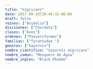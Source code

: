 ```yaml
---
title: "nigricans"
date: 2017-08-18T20:46:32-06:00
draft: false
reinos: ["Animalia"]
divisiones: ["Chordata"]
clases: ["Aves"]
ordenes: ["Passeriformes"]
familias: ["Tyrannidae "]
generos: ["Sayornis"]
nombre_cientifico: "Sayornis nigricans"
nombre_comun: "Mosquero de Agua"
nombre_ingles: "Black Phoebe"
---
```

